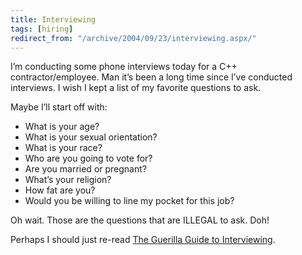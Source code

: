 ```yaml
---
title: Interviewing
tags: [hiring]
redirect_from: "/archive/2004/09/23/interviewing.aspx/"
---
```


I’m conducting some phone interviews today for a C++ contractor/employee. Man it’s been a long time since I’ve conducted
interviews. I wish I kept a list of my favorite questions to ask.

Maybe I’ll start off with:

-   What is your age?
-   What is your sexual orientation?
-   What is your race?
-   Who are you going to vote for?
-   Are you married or pregnant?
-   What’s your religion?
-   How fat are you?
-   Would you be willing to line my pocket for this job?

Oh wait. Those are the questions that are ILLEGAL to ask. Doh!

Perhaps I should just re-read [The Guerilla Guide to Interviewing](http://www.joelonsoftware.com/articles/fog0000000073.html).

